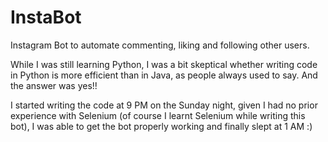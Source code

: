 # InstaBot
Instagram Bot to automate commenting, liking and following other users.

While I was still learning Python, I was a bit skeptical whether writing code in Python is more efficient than in Java, as people always used to say. And the answer was yes!!

I started writing the code at 9 PM on the Sunday night, given I had no prior experience with Selenium (of course I learnt Selenium while writing this bot), I was able to get the bot properly working and finally slept at 1 AM :)
